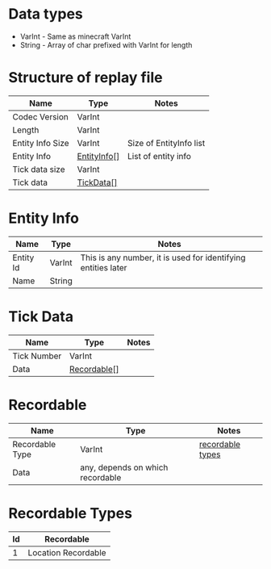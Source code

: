 # Data types

- VarInt - Same as minecraft VarInt
- String - Array of char prefixed with VarInt for length

# Structure of replay file

| Name             | Type                         | Notes                   |
|------------------|------------------------------|-------------------------|
| Codec Version    | VarInt                       |
| Length           | VarInt                       |
| Entity Info Size | VarInt                       | Size of EntityInfo list |
| Entity Info      | [EntityInfo[]](#entity-info) | List of entity info     |
| Tick data size   | VarInt                       |
| Tick data        | [TickData[]](#tick-data)     |

# Entity Info

| Name      | Type   | Notes                                                         |
|-----------|--------|---------------------------------------------------------------|
| Entity Id | VarInt | This is any number, it is used for identifying entities later |
| Name      | String |

# Tick Data

| Name        | Type                        | Notes                                                        |
|-------------|-----------------------------|--------------------------------------------------------------|
| Tick Number | VarInt                      |
| Data        | [Recordable[]](#recordable) |

# Recordable
| Name            | Type                             | Notes                                 |
|-----------------|----------------------------------|---------------------------------------|
| Recordable Type | VarInt                           | [recordable types](#recordable-types) |
| Data            | any, depends on which recordable |                                       |

# Recordable Types
| Id | Recordable          |
|----|---------------------|
| 1  | Location Recordable |
